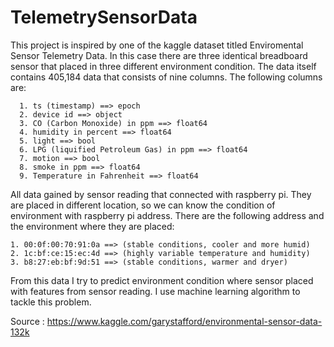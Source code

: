 # TelemetrySensorData

This project is inspired by one of the kaggle dataset titled Enviromental Sensor Telemetry Data. In this case there are three identical breadboard sensor that
placed in three different environment condition. The data itself contains 405,184 data that consists of nine columns. The following columns are:

      1. ts (timestamp) ==> epoch
      2. device id ==> object
      3. CO (Carbon Monoxide) in ppm ==> float64
      4. humidity in percent ==> float64
      5. light ==> bool
      6. LPG (liquified Petroleum Gas) in ppm ==> float64
      7. motion ==> bool
      8. smoke in ppm ==> float64
      9. Temperature in Fahrenheit ==> float64
      
All data gained by sensor reading that connected with raspberry pi. They are placed in different location, so we can know the condition of environment with
raspberry pi address. There are the following address and the environment where they are placed:

    1. 00:0f:00:70:91:0a ==> (stable conditions, cooler and more humid) 
    2. 1c:bf:ce:15:ec:4d ==> (highly variable temperature and humidity) 
    3. b8:27:eb:bf:9d:51 ==> (stable conditions, warmer and dryer) 

From this data I try to predict environment condition where sensor placed with features from sensor reading. I use machine learning algorithm to tackle this problem.

Source : https://www.kaggle.com/garystafford/environmental-sensor-data-132k
